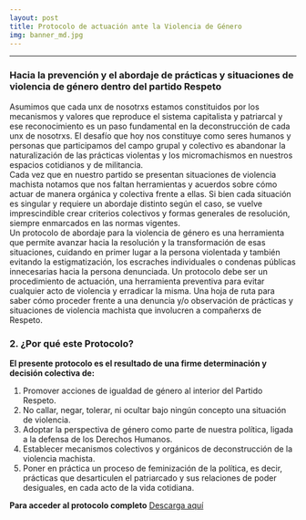 ```yaml
---
layout: post
title: Protocolo de actuación ante la Violencia de Género
img: banner_md.jpg
---
```


---
### Hacia la prevención y el abordaje de prácticas y situaciones de violencia de género dentro del partido Respeto

Asumimos que cada unx de nosotrxs estamos constituidos por los mecanismos y valores que reproduce el sistema capitalista y patriarcal y ese reconocimiento es un paso fundamental en la deconstrucción de cada unx de nosotrxs. El desafío que hoy nos constituye como seres humanos y personas que participamos del campo grupal y  colectivo es abandonar la naturalización de las prácticas violentas y los micromachismos en nuestros espacios cotidianos y de militancia.  
Cada vez que en nuestro partido se presentan situaciones de violencia machista notamos que nos faltan herramientas y acuerdos sobre cómo actuar de manera orgánica y colectiva frente a ellas. Si bien cada situación es singular y requiere un abordaje distinto según el caso, se vuelve imprescindible crear criterios colectivos y formas generales de resolución, siempre enmarcados en las normas vigentes.  
Un protocolo de abordaje para la violencia de género es una herramienta que permite avanzar hacia la resolución y la transformación de esas situaciones, cuidando en primer lugar a la persona violentada y también evitando la estigmatización, los escraches individuales o condenas públicas innecesarias hacia la persona denunciada.
Un protocolo debe ser un procedimiento de actuación, una herramienta preventiva para evitar cualquier acto de violencia y erradicar la misma. Una hoja de ruta para saber cómo proceder frente a una denuncia y/o observación de prácticas y situaciones de violencia machista que involucren a compañerxs de Respeto.


### 2. ¿Por qué este Protocolo?  
__El presente protocolo es el resultado de una firme determinación y decisión colectiva de:__  
1)  Promover acciones de igualdad de género al interior del Partido Respeto.  
2)  No callar, negar, tolerar, ni ocultar bajo ningún concepto una situación de violencia.  
3)  Adoptar la perspectiva de género como parte de nuestra política, ligada a la defensa de los Derechos Humanos.  
4)  Establecer mecanismos colectivos y orgánicos de deconstrucción de la violencia machista.  
5) Poner en práctica un proceso de feminización de la política, es decir, prácticas que desarticulen el patriarcado y sus relaciones de poder desiguales, en cada acto de la vida cotidiana.


__Para acceder al protocolo completo__ [Descarga aquí]({{site.baseurl}}/archivos/protocolo.pdf)
